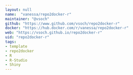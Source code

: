 ```yaml
---
layout: null
name:  "vanessa/repo2docker-r"
maintainer: "@vsoch"
github: "https://www.github.com/vsoch/repo2docker-r"
docker: "https://hub.docker.com/r/vanessa/repo2docker-r"
web: "https://vsoch.github.io/repo2docker-r"
uid: "repo2docker-r"
tags:
- template
- repo2docker
- R
- R-Studio
- Shiny
---
```


